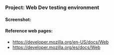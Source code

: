 
### Project: Web Dev testing environment

#### Screenshot:

<p style= "align:center">
  
</p>


#### Reference web pages:

- https://developer.mozilla.org/en-US/docs/Web
- https://developer.mozilla.org/es/docs/Web
